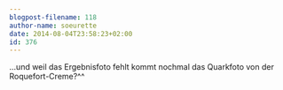 ```yaml
---
blogpost-filename: 118
author-name: soeurette
date: 2014-08-04T23:58:23+02:00
id: 376
---
```


<p>...und weil das Ergebnisfoto fehlt kommt nochmal das Quarkfoto von der Roquefort-Creme?^^</p>


